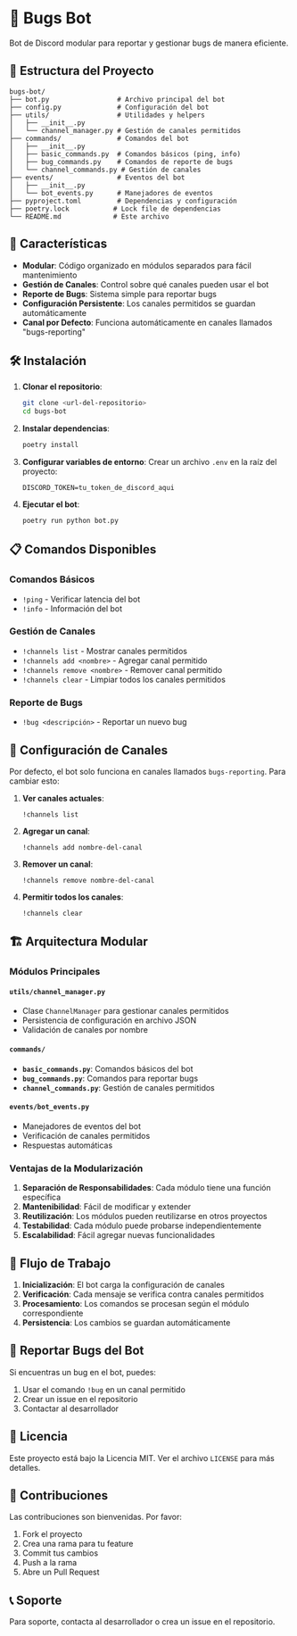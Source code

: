 # 🐛 Bugs Bot

Bot de Discord modular para reportar y gestionar bugs de manera eficiente.

## 📁 Estructura del Proyecto

```
bugs-bot/
├── bot.py                 # Archivo principal del bot
├── config.py              # Configuración del bot
├── utils/                 # Utilidades y helpers
│   ├── __init__.py
│   └── channel_manager.py # Gestión de canales permitidos
├── commands/              # Comandos del bot
│   ├── __init__.py
│   ├── basic_commands.py  # Comandos básicos (ping, info)
│   ├── bug_commands.py    # Comandos de reporte de bugs
│   └── channel_commands.py # Gestión de canales
├── events/                # Eventos del bot
│   ├── __init__.py
│   └── bot_events.py      # Manejadores de eventos
├── pyproject.toml         # Dependencias y configuración
├── poetry.lock           # Lock file de dependencias
└── README.md             # Este archivo
```

## 🚀 Características

- **Modular**: Código organizado en módulos separados para fácil mantenimiento
- **Gestión de Canales**: Control sobre qué canales pueden usar el bot
- **Reporte de Bugs**: Sistema simple para reportar bugs
- **Configuración Persistente**: Los canales permitidos se guardan automáticamente
- **Canal por Defecto**: Funciona automáticamente en canales llamados "bugs-reporting"

## 🛠️ Instalación

1. **Clonar el repositorio**:

   ```bash
   git clone <url-del-repositorio>
   cd bugs-bot
   ```

2. **Instalar dependencias**:

   ```bash
   poetry install
   ```

3. **Configurar variables de entorno**:
   Crear un archivo `.env` en la raíz del proyecto:

   ```env
   DISCORD_TOKEN=tu_token_de_discord_aqui
   ```

4. **Ejecutar el bot**:
   ```bash
   poetry run python bot.py
   ```

## 📋 Comandos Disponibles

### Comandos Básicos

- `!ping` - Verificar latencia del bot
- `!info` - Información del bot

### Gestión de Canales

- `!channels list` - Mostrar canales permitidos
- `!channels add <nombre>` - Agregar canal permitido
- `!channels remove <nombre>` - Remover canal permitido
- `!channels clear` - Limpiar todos los canales permitidos

### Reporte de Bugs

- `!bug <descripción>` - Reportar un nuevo bug

## 🔧 Configuración de Canales

Por defecto, el bot solo funciona en canales llamados `bugs-reporting`. Para cambiar esto:

1. **Ver canales actuales**:

   ```
   !channels list
   ```

2. **Agregar un canal**:

   ```
   !channels add nombre-del-canal
   ```

3. **Remover un canal**:

   ```
   !channels remove nombre-del-canal
   ```

4. **Permitir todos los canales**:
   ```
   !channels clear
   ```

## 🏗️ Arquitectura Modular

### Módulos Principales

#### `utils/channel_manager.py`

- Clase `ChannelManager` para gestionar canales permitidos
- Persistencia de configuración en archivo JSON
- Validación de canales por nombre

#### `commands/`

- **`basic_commands.py`**: Comandos básicos del bot
- **`bug_commands.py`**: Comandos para reportar bugs
- **`channel_commands.py`**: Gestión de canales permitidos

#### `events/bot_events.py`

- Manejadores de eventos del bot
- Verificación de canales permitidos
- Respuestas automáticas

### Ventajas de la Modularización

1. **Separación de Responsabilidades**: Cada módulo tiene una función específica
2. **Mantenibilidad**: Fácil de modificar y extender
3. **Reutilización**: Los módulos pueden reutilizarse en otros proyectos
4. **Testabilidad**: Cada módulo puede probarse independientemente
5. **Escalabilidad**: Fácil agregar nuevas funcionalidades

## 🔄 Flujo de Trabajo

1. **Inicialización**: El bot carga la configuración de canales
2. **Verificación**: Cada mensaje se verifica contra canales permitidos
3. **Procesamiento**: Los comandos se procesan según el módulo correspondiente
4. **Persistencia**: Los cambios se guardan automáticamente

## 🐛 Reportar Bugs del Bot

Si encuentras un bug en el bot, puedes:

1. Usar el comando `!bug` en un canal permitido
2. Crear un issue en el repositorio
3. Contactar al desarrollador

## 📝 Licencia

Este proyecto está bajo la Licencia MIT. Ver el archivo `LICENSE` para más detalles.

## 🤝 Contribuciones

Las contribuciones son bienvenidas. Por favor:

1. Fork el proyecto
2. Crea una rama para tu feature
3. Commit tus cambios
4. Push a la rama
5. Abre un Pull Request

## 📞 Soporte

Para soporte, contacta al desarrollador o crea un issue en el repositorio.
